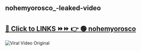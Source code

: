 
 ## nohemyorosco_-leaked-video 

# <h2><a href="https://clipsfans.com/nohemyorosco_&ref=git">🔗 Click to LINKS ⏩⏩ 👉 🟢 nohemyorosco  </a></h2>

<a href="https://clipsfans.com/nohemyorosco_&ref=git" rel="nofollow" data-target="animated-image.originalLink"><img src="https://i.ibb.co.com/xMMVF88/686577567.gif" alt="Viral Video Original" style="max-width: 100%; display: inline-block;" data-target="animated-image.originalImage"></a>
